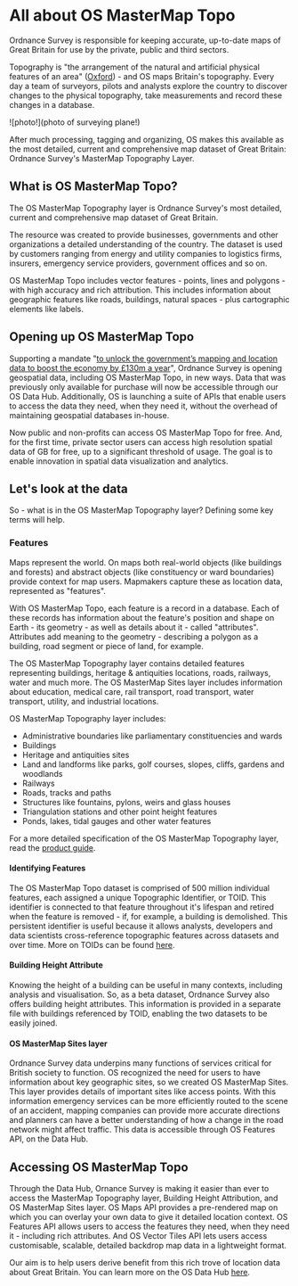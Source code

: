 # All about OS MasterMap Topo

Ordnance Survey is responsible for keeping accurate, up-to-date maps of Great Britain for use by the private, public and third sectors. 

Topography is "the arrangement of the natural and artificial physical features of an area" ([Oxford](https://www.lexico.com/en/definition/topography)) - and OS maps Britain's topography. Every day a team of surveyors, pilots and analysts explore the country to discover changes to the physical topography, take measurements and record these changes in a database. 

![photo!](photo of surveying plane!)

After much processing, tagging and organizing, OS makes this available as the most detailed, current and comprehensive map dataset of Great Britain: Ordnance Survey's MasterMap Topography Layer.

## What is OS MasterMap Topo?

The OS MasterMap Topography layer is Ordnance Survey's most detailed, current and comprehensive map dataset of Great Britain. 

The resource was created to provide businesses, governments and other organizations a detailed understanding of the country. The dataset is used by customers ranging from energy and utility companies to logistics firms, insurers, emergency service providers, government offices and so on.  

OS MasterMap Topo includes vector features - points, lines and polygons - with high accuracy and rich attribution. This includes information about geographic features like roads, buildings, natural spaces - plus cartographic elements like labels. 

## Opening up OS MasterMap Topo

Supporting a mandate "[to unlock the government’s mapping and location data to boost the economy by £130m a year](https://www.ordnancesurvey.co.uk/business-government/tools-support/open-mastermap-programme)", Ordnance Survey is opening geospatial data, including OS MasterMap Topo, in new ways. Data that was previously only available for purchase will now be accessible through our OS Data Hub. Additionally, OS is launching a suite of APIs that enable users to access the data they need, when they need it, without the overhead of maintaining geospatial databases in-house. 

Now public and non-profits can access OS MasterMap Topo for free. And, for the first time, private sector users can access high resolution spatial data of GB for free, up to a significant threshold of usage. The goal is to enable innovation in spatial data visualization and analytics.

## Let's look at the data

So - what is in the OS MasterMap Topography layer? Defining some key terms will help.

### Features

Maps represent the world. On maps both real-world objects (like buildings and forests) and abstract objects (like constituency or ward boundaries) provide context for map users. Mapmakers capture these as location data, represented as "features". 

With OS MasterMap Topo, each feature is a record in a database. Each of these records has information about the feature's position and shape on Earth - its geometry - as well as details about it - called "attributes". Attributes add meaning to the geometry - describing a polygon as a building, road segment or piece of land, for example. 

The OS MasterMap Topography layer contains detailed features representing buildings, heritage & antiquities locations, roads, railways, water and much more. The OS MasterMap Sites layer includes  information about education, medical care, rail transport, road transport, water transport, utility, and industrial locations.

OS MasterMap Topography layer includes:
- Administrative boundaries like parliamentary constituencies and wards
- Buildings
- Heritage and antiquities sites
- Land and landforms like parks, golf courses, slopes, cliffs, gardens and woodlands
- Railways
- Roads, tracks and paths
- Structures like fountains, pylons, weirs and glass houses
- Triangulation stations and other point height features
- Ponds, lakes, tidal gauges and other water features

For a more detailed specification of the OS MasterMap Topography layer, read the [product guide](https://www.ordnancesurvey.co.uk/documents/os-mastermap-topography-layer-product-guide.pdf).

#### Identifying Features

The OS MasterMap Topo dataset is comprised of 500 million individual features, each assigned a unique Topographic Identifier, or TOID. This identifier is connected to that feature throughout it's lifespan and retired when the feature is removed - if, for example, a building is demolished. This persistent identifier is useful because it allows analysts, developers and data scientists cross-reference topographic features across datasets and over time. More on TOIDs can be found [here](https://www.ordnancesurvey.co.uk/business-government/tools-support/mastermap-topography-support/toids).

#### Building Height Attribute

Knowing the height of a building can be useful in many contexts, including analysis and visualisation. So, as a beta dataset, Ordnance Survey also offers building height attributes. This information is provided in a separate file with buildings referenced by TOID, enabling the two datasets to be easily joined. 

#### OS MasterMap Sites layer

Ordnance Survey data underpins many functions of services critical for British society to function. OS recognized the need for users to have information about key geographic sites, so we created OS MasterMap Sites. This layer provides details of important sites like access points. With this information emergency services can be more efficiently routed to the scene of an accident, mapping companies can provide more accurate directions and planners can have a better understanding of how a change in the road network might affect traffic. This data is accessible through OS Features API, on the Data Hub.

## Accessing OS MasterMap Topo

Through the Data Hub, Ornance Survey is making it easier than ever to access the MasterMap Topography layer, Building Height Attribution, and OS MasterMap Sites layer. OS Maps API provides a pre-rendered map on which you can overlay your own data to give it detailed location context. OS Features API allows users to access the features they need, when they need it - including rich attributes. And OS Vector Tiles API lets users access customisable, scalable, detailed backdrop map data in a lightweight format.


Our aim is to help users derive benefit from this rich trove of location data about Great Britain. You can learn more on the OS Data Hub [here](https://osdatahub.os.uk/).
